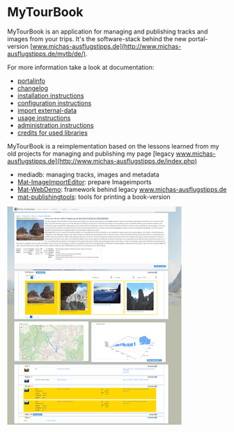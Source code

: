 # MyTourBook

MyTourBook is an application for managing and publishing tracks and images from your trips.
It's the software-stack behind the new portal-version [www.michas-ausflugstipps.de](http://www.michas-ausflugstipps.de/mytb/de/). 

For more information take a look at documentation:
- [portalinfo](docs/INFO.md)
- [changelog](docs/CHANGELOG.md) 
- [installation instructions](docs/INSTALL.md)
- [configuration instructions](docs/CONFIGURATION.md)
- [import external-data](docs/IMPORT-EXTERNAL-DATA.md)
- [usage instructions](docs/DATAIMPORT.md)
- [administration instructions](docs/ADMIN.md)
- [credits for used libraries](docs/CREDITS.md)

MyTourBook is a reimplementation based on the lessons learned from my old projects for managing and publishing my page [legacy www.michas-ausflugstipps.de](http://www.michas-ausflugstipps.de/index.php)

- mediadb: managing tracks, images and metadata   
- [Mat-ImageImportEditor](https://github.com/das-praktische-schreinerlein/Mat-ImageImportEditor): prepare Imageimports
- [Mat-WebDemo](https://github.com/das-praktische-schreinerlein/Mat-WebDemo): framework behind legacy www.michas-ausflugstipps.de 
- [mat-publishingtools](https://github.com/das-praktische-schreinerlein/mat-publishingtools): tools for printing a book-version

![Thats MyTourBook)](docs/images/showpage-x400.png)
